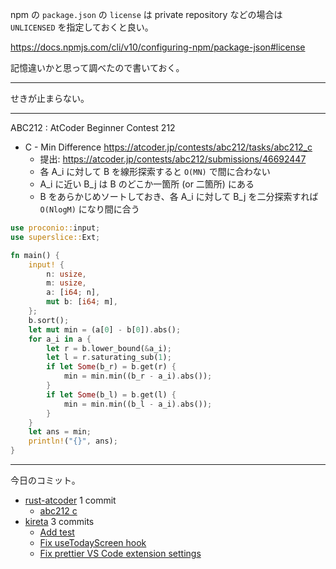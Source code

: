 npm の `package.json` の `license` は private repository などの場合は `UNLICENSED` を指定しておくと良い。

<https://docs.npmjs.com/cli/v10/configuring-npm/package-json#license>

記憶違いかと思って調べたので書いておく。

---

せきが止まらない。

---

ABC212 : AtCoder Beginner Contest 212

- C - Min Difference
  <https://atcoder.jp/contests/abc212/tasks/abc212_c>
  - 提出: <https://atcoder.jp/contests/abc212/submissions/46692447>
  - 各 A_i に対して B を線形探索すると `O(MN)` で間に合わない
  - A_i に近い B_j は B のどこか一箇所 (or 二箇所) にある
  - B をあらかじめソートしておき、各 A_i に対して B_j を二分探索すれば `O(NlogM)` になり間に合う

```rust
use proconio::input;
use superslice::Ext;

fn main() {
    input! {
        n: usize,
        m: usize,
        a: [i64; n],
        mut b: [i64; m],
    };
    b.sort();
    let mut min = (a[0] - b[0]).abs();
    for a_i in a {
        let r = b.lower_bound(&a_i);
        let l = r.saturating_sub(1);
        if let Some(b_r) = b.get(r) {
            min = min.min((b_r - a_i).abs());
        }
        if let Some(b_l) = b.get(l) {
            min = min.min((b_l - a_i).abs());
        }
    }
    let ans = min;
    println!("{}", ans);
}
```

---

今日のコミット。

- [rust-atcoder](https://github.com/bouzuya/rust-atcoder) 1 commit
  - [abc212 c](https://github.com/bouzuya/rust-atcoder/commit/3f94044282287a255ed888d94dd82d4b66c0a2e0)
- [kireta](https://github.com/bouzuya/kireta) 3 commits
  - [Add test](https://github.com/bouzuya/kireta/commit/276f50eac6bc03d1e364baedee5abcb0dfa9bcb3)
  - [Fix useTodayScreen hook](https://github.com/bouzuya/kireta/commit/7697b82e867842dd74d628a30023f8ec0cab3c6a)
  - [Fix prettier VS Code extension settings](https://github.com/bouzuya/kireta/commit/c4fe20fbcfff67ebd03c1794ba87e041c348492f)
